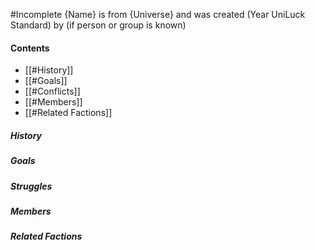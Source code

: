 #Incomplete 
{Name} is from {Universe} and was created (Year UniLuck Standard) by (if person or group is known) 
#### Contents
- [[#History]]
- [[#Goals]]
- [[#Conflicts]]
- [[#Members]]
- [[#Related Factions]]
##### History
##### Goals
##### Struggles
##### Members 
##### Related Factions 